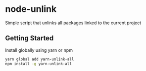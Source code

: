 # node-unlink
Simple script that unlinks all packages linked to the current project

## Getting Started

Install globally using yarn or npm

```bash
yarn global add yarn-unlink-all
npm install -g yarn-unlink-all
